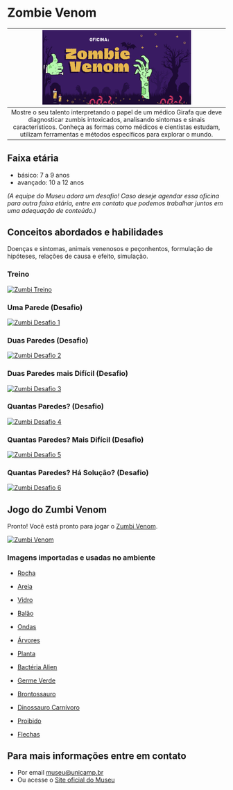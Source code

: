 # Zombie Venom

|<img src="zombie.png" width="70%" height="70%"> |
| :--------:|
|Mostre o seu talento interpretando o papel de um médico Girafa que deve diagnosticar zumbis intoxicados, analisando sintomas e sinais característicos. Conheça as formas como médicos e cientistas estudam, utilizam ferramentas e métodos específicos para explorar o mundo.|

## Faixa etária
* básico: 7 a 9 anos
* avançado: 10 a 12 anos

*(A equipe do Museu adora um desafio! Caso deseje agendar essa oficina para outra faixa etária, entre em contato que podemos trabalhar juntos em uma adequação de conteúdo.)*

## Conceitos abordados e habilidades
Doenças e sintomas, animais venenosos e peçonhentos, formulação de hipóteses, relações de causa e efeito, simulação.

### Treino

[![Zumbi Treino](images/zombie-wall.png)](harena/scripts/playground/editor.html?source=cell/zombie-wall-train1&mode=no-script)

### Uma Parede (Desafio)

[![Zumbi Desafio 1](images/zombie-wall-challenge1.png)](harena/scripts/playground/editor.html?source=cell/zombie-wall-challenge1&mode=no-script)

### Duas Paredes (Desafio)

[![Zumbi Desafio 2](images/zombie-wall-challenge2.png)](harena/scripts/playground/editor.html?source=cell/zombie-wall-challenge2&mode=no-script)

### Duas Paredes mais Difícil (Desafio)

[![Zumbi Desafio 3](images/zombie-wall-challenge3.png)](harena/scripts/playground/editor.html?source=cell/zombie-wall-challenge3&mode=no-script)

### Quantas Paredes? (Desafio)

[![Zumbi Desafio 4](images/zombie-wall-challenge4.png)](harena/scripts/playground/editor.html?source=cell/zombie-wall-challenge4&mode=no-script)

### Quantas Paredes? Mais Difícil (Desafio)

[![Zumbi Desafio 5](images/zombie-wall-challenge5.png)](harena/scripts/playground/editor.html?source=cell/zombie-wall-challenge5&mode=no-script)

### Quantas Paredes? Há Solução? (Desafio)

[![Zumbi Desafio 6](images/zombie-wall-challenge6.png)](harena/scripts/playground/editor.html?source=cell/zombie-wall-challenge6&mode=no-script)

## Jogo do Zumbi Venom

Pronto! Você está pronto para jogar o <a href="caseset05/player">Zumbi Venom</a>.

[![Zumbi Venom](images/zumbi-venom.png)](caseset05/player)

### Imagens importadas e usadas no ambiente

* [Rocha](https://pixabay.com/vectors/rocks-stones-mining-soil-pebbles-155635/)
* [Areia](https://pixabay.com/vectors/template-pattern-seamless-blue-1099298/)
* [Vidro](https://pixabay.com/vectors/ball-balls-glass-glow-glowing-1293319/)
* [Balão](https://pixabay.com/vectors/balloon-blue-shiny-helium-happy-25734/)

* [Ondas](https://pixabay.com/vectors/blue-water-pattern-sea-tide-waves-309761/)

* [Árvores](https://pixabay.com/vectors/tree-environment-ecology-nature-146748/)
* [Planta](https://pixabay.com/vectors/sapling-plant-growing-seedling-154734/)

* [Bactéria Alien](https://pixabay.com/vectors/virus-alien-health-bug-medical-312665/)
* [Germe Verde](https://pixabay.com/vectors/germ-virus-bacteria-infection-308922/)

* [Brontossauro](https://pixabay.com/vectors/brontosaurus-dinosaurs-extinct-37797/)
* [Dinossauro Carnívoro](https://pixabay.com/vectors/cartoon-comic-dino-dinosaur-green-1299393/)

* [Proibido](https://pixabay.com/vectors/no-symbol-prohibition-sign-39767/)
* [Flechas](https://pixabay.com/vectors/arrow-direction-turn-set-left-36877/)

##  Para mais informações entre em contato
* Por email museu@unicamp.br
* Ou acesse o [Site oficial do Museu](https://www.mc.unicamp.br/visite)

